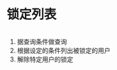 # 锁定列表

<div data-full-width="true">

<figure><img src="https://lh5.googleusercontent.com/Dxwvf7lpjohOLtbFgmBVTLSjAMIUE4qCp-FCuJ9D990NavdN2rBeK6mKHqn-g_CmjQZyI7OH3hnXxKlOPC-Yjlh5cVuidSAmQtG6tyZv_g8QaGnh7TcnVI0z9LA6tR_4SQl2bZq7sm2n7e2X-owvofY" alt=""><figcaption></figcaption></figure>

</div>

1. 据查询条件做查询
2. 根据设定的条件列出被锁定的用户
3. 解除特定用户的锁定

